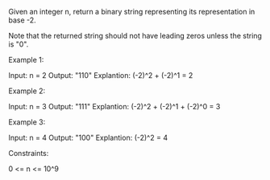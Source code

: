 Given an integer n, return a binary string representing its representation in
base -2.

Note that the returned string should not have leading zeros unless the string
is "0".


Example 1:


Input: n = 2
Output: "110"
Explantion: (-2)^2 + (-2)^1 = 2


Example 2:


Input: n = 3
Output: "111"
Explantion: (-2)^2 + (-2)^1 + (-2)^0 = 3


Example 3:


Input: n = 4
Output: "100"
Explantion: (-2)^2 = 4



Constraints:


0 <= n <= 10^9




